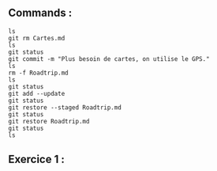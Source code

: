 ## Commands :

```cd atelier21/
ls
git rm Cartes.md
ls
git status
git commit -m "Plus besoin de cartes, on utilise le GPS."
ls
rm -f Roadtrip.md
ls
git status
git add --update
git status
git restore --staged Roadtrip.md
git status
git restore Roadtrip.md
git status
ls
```

## Exercice 1 :


